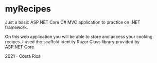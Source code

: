# **myRecipes**
Just a basic ASP.NET Core C# MVC application to practice on .NET framework.

On this web application you will be able to store and access your cooking recipes. 
I used the scaffold identity Razor Class library provided by ASP.NET Core

2021 - Costa Rica

